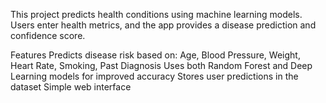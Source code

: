 This project predicts health conditions using machine learning models. Users enter health metrics, and the app provides a disease prediction and confidence score.

Features
Predicts disease risk based on: Age, Blood Pressure, Weight, Heart Rate, Smoking, Past Diagnosis
Uses both Random Forest and Deep Learning models for improved accuracy
Stores user predictions in the dataset
Simple web interface

